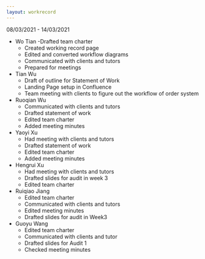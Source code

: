 ```yaml
---
layout: workrecord
---
```


08/03/2021 - 14/03/2021

- Wo Tian
  -Drafted team charter
  - Created working record page
  - Edited and converted workflow diagrams
  - Communicated with clients and tutors
  - Prepared for meetings
- Tian Wu
  - Draft of outline for Statement of Work
  - Landing Page setup in Confluence
  - Team meeting with clients to figure out the workflow of order system
- Ruoqian Wu
  - Communicated with clients and tutors
  - Drafted statement of work
  - Edited team charter
  - Added meeting minutes
- Yaoyi Xu
  - Had meeting with clients and tutors
  - Drafted statement of work
  - Edited team charter
  - Added meeting minutes
- Hengrui Xu
  - Had meeting with clients and tutors
  - Drafted slides for audit in week 3
  - Edited team charter
- Ruiqiao Jiang
  - Edited team charter
  - Communicated with clients and tutors
  - Edited meeting minutes
  - Drafted slides for audit in Week3
- Guoyu Wang
  - Edited team charter
  - Communicated with clients and tutor
  - Drafted slides for Audit 1
  - Checked meeting minutes
